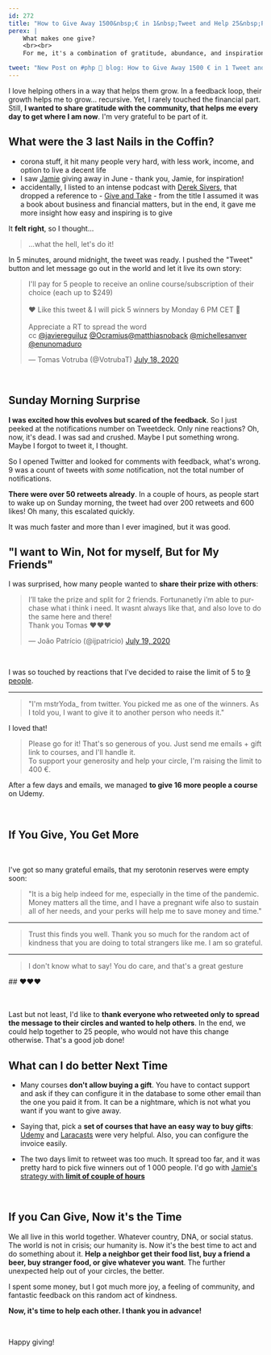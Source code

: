 ```yaml
---
id: 272
title: "How to Give Away 1500&nbsp;€ in 1&nbsp;Tweet and Help 25&nbsp;People Learn Something New"
perex: |
    What makes one give?
    <br><br>
    For me, it's a combination of gratitude, abundance, and inspiration in the surrounding.

tweet: "New Post on #php 🐘 blog: How to Give Away 1500 € in 1 Tweet and Help 25 People Learn Something New"
---
```


I love helping others in a way that helps them grow. In a feedback loop, their growth helps me to grow... recursive. Yet, I rarely touched the financial part. Still, **I wanted to share gratitude with the community, that helps me every day to get where I am now**. I'm very grateful to be part of it.

## What were the 3 last Nails in the Coffin?

- corona stuff, it hit many people very hard, with less work, income, and option to live a decent life
- I saw [Jamie](https://twitter.com/_braindev/status/1276483109165416449) giving away in June - thank you, Jamie, for inspiration!
- accidentally, I listed to an intense podcast with [Derek Sivers](https://sive.rs/), that dropped a reference to - [Give and Take](https://www.amazon.com/Give-and-Take-Adam-Grant-audiobook/dp/B07F7F8NL5/) - from the title I assumed it was a book about business and financial matters, but in the end, it gave me more insight how easy and inspiring is to give

It **felt right**, so I thought...

<blockquote class="blockquote text-center mt-5 mb-5">
    ...what the hell, let's do it!
</blockquote>

In 5 minutes, around midnight, the tweet was ready. I pushed the "Tweet" button and let message go out in the world and let it live its own story:

<blockquote class="twitter-tweet"><p lang="en" dir="ltr">I&#39;ll pay for 5 people to receive an online course/subscription of their choice (each up to $249)<br><br>❤️️ Like this tweet &amp; I will pick 5 winners by Monday 6 PM CET 🚀<br><br>Appreciate a RT to spread the word<br>cc <a href="https://twitter.com/javiereguiluz?ref_src=twsrc%5Etfw">@javiereguiluz</a> <a href="https://twitter.com/Ocramius?ref_src=twsrc%5Etfw">@Ocramius</a><a href="https://twitter.com/matthiasnoback?ref_src=twsrc%5Etfw">@matthiasnoback</a> <a href="https://twitter.com/michellesanver?ref_src=twsrc%5Etfw">@michellesanver</a> <a href="https://twitter.com/enunomaduro?ref_src=twsrc%5Etfw">@enunomaduro</a></p>&mdash; Tomas Votruba (@VotrubaT) <a href="https://twitter.com/VotrubaT/status/1284616098202230787?ref_src=twsrc%5Etfw">July 18, 2020</a></blockquote>

<br>

## Sunday Morning Surprise

**I was excited how this evolves but scared of the feedback**. So I just peeked at the notifications number on Tweetdeck. Only nine reactions? Oh, now, it's dead. I was sad and crushed. Maybe I put something wrong. Maybe I forgot to tweet it, I thought.

So I opened Twitter and looked for comments with feedback, what's wrong. 9 was a count of tweets with *some* notification, not the total number of notifications.

**There were over 50 retweets already**. In a couple of hours, as people start to wake up on Sunday morning, the tweet had over 200 retweets and 600 likes! Oh many, this escalated quickly.

It was much faster and more than I ever imagined, but it was good.

## "I want to Win, Not for myself, But for My Friends"

I was surprised, how many people wanted to **share their prize with others**:

<blockquote class="twitter-tweet"><p lang="en" dir="ltr">I’ll take the prize and split for 2 friends. Fortunanetly i’m able to purchase what i think i need. It wasnt always like that, and also love to do the same here and there!<br>Thank you Tomas ❤️❤️❤️</p>&mdash; João Patrício (@ijpatricio) <a href="https://twitter.com/ijpatricio/status/1284825490369523713?ref_src=twsrc%5Etfw">July 19, 2020</a></blockquote>

<br>

I was so touched by reactions that I've decided to raise the limit of 5 to [9 people](https://twitter.com/VotrubaT/status/1284616098202230787/retweets/with_comments).

---

<blockquote class="blockquote">
"I'm mstrYoda_ from twitter. You picked me as one of the winners. As I
told you, I want to give it to another person who needs it."
</blockquote>

I loved that!

<blockquote class="blockquote">
Please go for it! That's so generous of you. Just send me emails + gift link to courses, and I'll handle it.
<br>
To support your generosity and help your circle, I'm raising the limit to 400 €.
</blockquote>

After a few days and emails, we managed **to give 16 more people a course** on Udemy.

<br>

## If You Give, You Get More

<br>

I've got so many grateful emails, that my serotonin reserves were empty soon:

<blockquote class="blockquote">
"It is a big help indeed for me, especially in the time of the pandemic. Money matters all the time, and I have a pregnant wife also to sustain all of her needs, and your perks will help me to save money and time."
</blockquote>

---

<blockquote class="blockquote">
Trust this finds you well. Thank you so much for the random act of kindness that you are doing to total strangers like me. I am so grateful.
</blockquote>

---

<blockquote class="blockquote">
I don't know what to say! You do care, and that's a great gesture
</blockquote>

<div class="text-center" markdown="1">
## ❤️️❤️️❤️️
</div>

<br>
<br>

Last but not least, I'd like to **thank everyone who retweeted only to spread the message to their circles and wanted to help others**. In the end, we could help together to 25 people, who would not have this change otherwise. That's a good job done!

## What can I do better Next Time

- Many courses **don't allow buying a gift**. You have to contact support and ask if they can configure it in the database to some other email than the one you paid it from. It can be a nightmare, which is not what you want if you want to give away.

- Saying that, pick a **set of courses that have an easy way to buy gifts**: [Udemy](https://www.udemy.com/) and [Laracasts](https://laracasts.com/gift-certificates) were very helpful. Also, you can configure the invoice easily.

- The two days limit to retweet was too much. It spread too far, and it was pretty hard to pick five winners out of 1 000 people. I'd go with [Jamie's strategy with **limit of couple of hours**](https://twitter.com/_braindev/status/1276483109165416449)

<br>

## If you Can Give, Now it's the Time

We all live in this world together. Whatever country, DNA, or social status. The world is not in crisis; our humanity is. Now it's the best time to act and do something about it. **Help a neighbor get their food list, buy a friend a beer, buy stranger food, or give whatever you want**. The further unexpected help out of your circles, the better.

I spent some money, but I got much more joy, a feeling of community, and fantastic feedback on this random act of kindness.

**Now, it's time to help each other. I thank you in advance!**

<br>

Happy giving!

<script async src="https://platform.twitter.com/widgets.js" charset="utf-8"></script>
